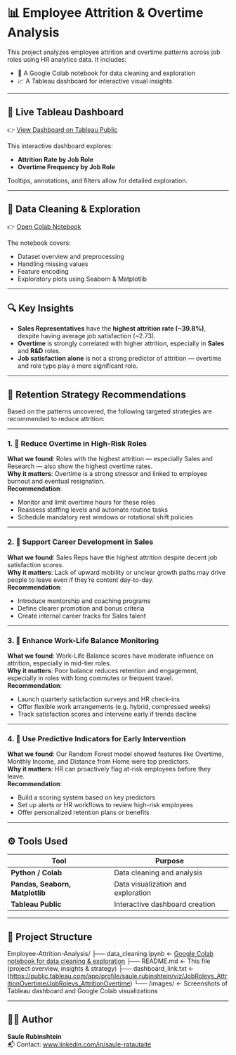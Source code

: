 # 📊 Employee Attrition & Overtime Analysis

This project analyzes employee attrition and overtime patterns across job roles using HR analytics data. It includes:

- 🧹 A Google Colab notebook for data cleaning and exploration  
- 📈 A Tableau dashboard for interactive visual insights  

---

## 🔗 Live Tableau Dashboard

👉 [View Dashboard on Tableau Public](https://public.tableau.com/views/JobRolevs_AttritionOvertime/JobRolevs_AttritionOvertime)

This interactive dashboard explores:
- **Attrition Rate by Job Role**
- **Overtime Frequency by Job Role**

Tooltips, annotations, and filters allow for detailed exploration.

---

## 🧹 Data Cleaning & Exploration

👉 [Open Colab Notebook]([https://colab.research.google.com/github/YOUR_USERNAME/YOUR_REPO/blob/main/data_cleaning.ipynb](https://colab.research.google.com/drive/1l9Ou2U0eoXnIjPtnUG0DH2c65cXslcm3?usp=sharing))  

The notebook covers:
- Dataset overview and preprocessing
- Handling missing values
- Feature encoding
- Exploratory plots using Seaborn & Matplotlib

---

## 🔍 Key Insights

- **Sales Representatives** have the **highest attrition rate (~39.8%)**, despite having average job satisfaction (~2.73).
- **Overtime** is strongly correlated with higher attrition, especially in **Sales** and **R&D** roles.
- **Job satisfaction alone** is not a strong predictor of attrition — overtime and role type play a more significant role.

---

## 💼 Retention Strategy Recommendations

Based on the patterns uncovered, the following targeted strategies are recommended to reduce attrition:

---

### 1. 🔁 Reduce Overtime in High-Risk Roles
**What we found**: Roles with the highest attrition — especially Sales and Research — also show the highest overtime rates.  
**Why it matters**: Overtime is a strong stressor and linked to employee burnout and eventual resignation.  
**Recommendation**:
- Monitor and limit overtime hours for these roles
- Reassess staffing levels and automate routine tasks
- Schedule mandatory rest windows or rotational shift policies

---

### 2. 🌱 Support Career Development in Sales
**What we found**: Sales Reps have the highest attrition despite decent job satisfaction scores.  
**Why it matters**: Lack of upward mobility or unclear growth paths may drive people to leave even if they’re content day-to-day.  
**Recommendation**:
- Introduce mentorship and coaching programs
- Define clearer promotion and bonus criteria
- Create internal career tracks for Sales talent

---

### 3. 🧘 Enhance Work-Life Balance Monitoring
**What we found**: Work-Life Balance scores have moderate influence on attrition, especially in mid-tier roles.  
**Why it matters**: Poor balance reduces retention and engagement, especially in roles with long commutes or frequent travel.  
**Recommendation**:
- Launch quarterly satisfaction surveys and HR check-ins
- Offer flexible work arrangements (e.g. hybrid, compressed weeks)
- Track satisfaction scores and intervene early if trends decline

---

### 4. 🤖 Use Predictive Indicators for Early Intervention
**What we found**: Our Random Forest model showed features like Overtime, Monthly Income, and Distance from Home were top predictors.  
**Why it matters**: HR can proactively flag at-risk employees before they leave.  
**Recommendation**:
- Build a scoring system based on key predictors
- Set up alerts or HR workflows to review high-risk employees
- Offer personalized retention plans or benefits

---

## ⚙️ Tools Used

| Tool                     | Purpose                               |
|--------------------------|---------------------------------------|
| **Python / Colab**       | Data cleaning and analysis            |
| **Pandas, Seaborn, Matplotlib** | Data visualization and exploration |
| **Tableau Public**       | Interactive dashboard creation        |

---

## 📁 Project Structure

Employee-Attrition-Analysis/
├── data_cleaning.ipynb       ← [Google Colab notebook for data cleaning & exploration](https://colab.research.google.com/drive/1l9Ou2U0eoXnIjPtnUG0DH2c65cXslcm3?usp=sharing)
├── README.md                 ← This file (project overview, insights & strategy)
├── dashboard_link.txt        ← (https://public.tableau.com/app/profile/saule.rubinshtein/viz/JobRolevs_AttritionOvertime/JobRolevs_AttritionOvertime)
└── /images/                  ← Screenshots of Tableau dashboard and Google Colab visualizations

---

## 👩‍💻 Author

**Saule Rubinshtein**  
📬 Contact: www.linkedin.com/in/saule-ratautaite
